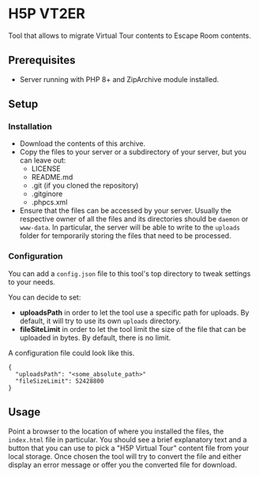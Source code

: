# H5P VT2ER
Tool that allows to migrate Virtual Tour contents to Escape Room contents.

## Prerequisites
- Server running with PHP 8+ and ZipArchive module installed.

## Setup
### Installation
- Download the contents of this archive.
- Copy the files to your server or a subdirectory of your server, but you can leave out:
  - LICENSE
  - README.md
  - .git (if you cloned the repository)
  - .gitginore
  - .phpcs.xml
- Ensure that the files can be accessed by your server. Usually the respective owner of all the files and its
  directories should be `daemon` or `www-data`. In particular, the server will be able to write to the `uploads`
  folder for temporarily storing the files that need to be processed.

### Configuration
You can add a `config.json` file to this tool's top directory to tweak settings to your needs.

You can decide to set:
- __uploadsPath__ in order to let the tool use a specific path for uploads. By default, it will try to use its own `uploads` directory.
- __fileSiteLimit__ in order to let the tool limit the size of the file that can be uploaded in bytes. By default, there is no limit.

A configuration file could look like this.
```
{
  "uploadsPath": "<some_absolute_path>"
  "fileSizeLimit": 52428800
}
```

## Usage
Point a browser to the location of where you installed the files, the `index.html` file in particular. You should see a brief explanatory text and a button that you can use to pick a "H5P Virtual Tour" content file from your local storage. Once chosen the tool will try to convert the file and either display an error message or offer you the converted file for download.
